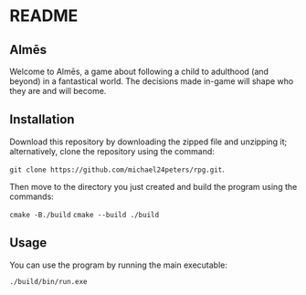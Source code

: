 # README

## Almēs

Welcome to Almēs, a game about following a child to adulthood (and beyond) in a fantastical world. The decisions made in-game will shape who they are and will become.

## Installation

Download this repository by downloading the zipped file and unzipping it; alternatively, clone the repository using the command:

`git clone https://github.com/michael24peters/rpg.git`.

Then move to the directory you just created and build the program using the commands:

`cmake -B./build`
`cmake --build ./build`

## Usage

You can use the program by running the main executable:

`./build/bin/run.exe`
